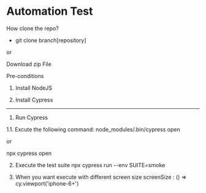 # Automation Test

How clone the repo?
- git clone branch[repository] 

or

Download zip File

Pre-conditions
1. Install NodeJS

2. Install Cypress

----------------------

1. Run Cypress

1.1. Excute the following command:
  node_modules/.bin/cypress open

or

  npx cypress open


2. Execute the test suite
npx cypress run --env SUITE=smoke

3. When you want execute with different screen size
screenSize : () => cy.viewport('iphone-6+')



